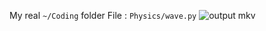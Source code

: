 My real `~/Coding` folder
File : `Physics/wave.py`
![output mkv](https://github.com/user-attachments/assets/82994426-29a4-45eb-b805-3e07234e9b1c)
